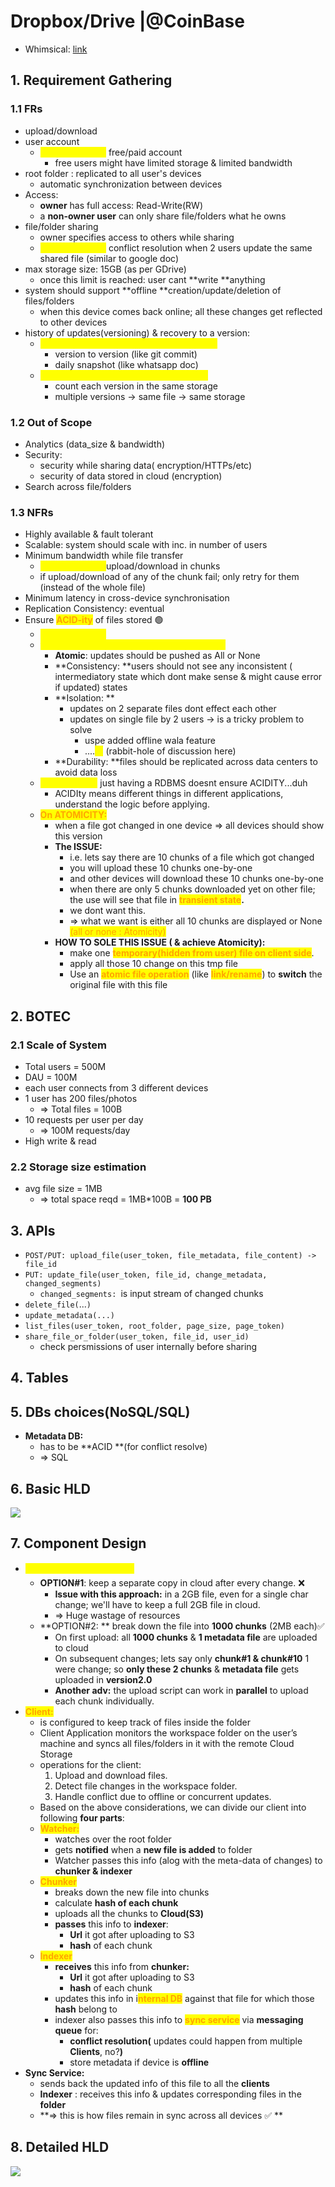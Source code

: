 # Dropbox/Drive |@CoinBase

* Whimsical: [link](https://whimsical.com/dropbox-Pxo3WmfgEvHq4MXhYeme84)

## 1. Requirement Gathering&#x20;

### 1.1 FRs

* upload/download
* user account
  * <mark style="color:yellow;">**->Discuss: **</mark> free/paid account
    * free users might have limited storage & limited bandwidth
* root folder : replicated to all user's devices
  * automatic synchronization between devices
* Access:
  * **owner** has full access: Read-Write(RW)
  * a **non-owner user** can only share file/folders what he owns
* file/folder sharing
  * owner specifies access to others while sharing
  * <mark style="color:yellow;">**->Discuss: **</mark> conflict resolution when 2 users update the same shared file (similar to google doc)
* max storage size: 15GB (as per GDrive)
  * once this limit is reached: user cant **write **anything
* system should support **offline **creation/update/deletion of files/folders
  * when this device comes back online; all these changes get reflected to other devices
* history of updates(versioning) & recovery to a version:
  * <mark style="color:yellow;">**->Several ways to do versioning possible:**</mark>
    * version to version (like git commit)
    * daily snapshot (like whatsapp doc)
  * <mark style="color:yellow;">**->How do determine max\_storage\_size:**</mark>
    * count each version in the same storage
    * multiple versions -> same file -> same storage

### 1.2 Out of Scope

* Analytics (data\_size & bandwidth)
* Security:
  * security while sharing data( encryption/HTTPs/etc)
  * security of data stored in cloud (encryption)
* Search across file/folders

### 1.3 NFRs

* Highly available & fault tolerant
* Scalable: system should scale with inc. in number of users
* Minimum bandwidth while file transfer
  * <mark style="color:yellow;">**->Discuss: **</mark>upload/download in chunks
  * if upload/download of any of the chunk fail; only retry for them (instead of the whole file)
* Minimum latency in cross-device synchronisation
* Replication Consistency: eventual&#x20;
* Ensure <mark style="color:orange;">**ACID-ity**</mark> of files stored 🟢
  * <mark style="color:yellow;">**->Discuss: **</mark>
  * <mark style="color:yellow;">**what does ACID means in case of Dropbox?**</mark>
    * **Atomic**: updates should be pushed as All or None
    * **Consistency: **users should not see any inconsistent ( intermediatory state which dont make sense & might cause error if updated) states
    * **Isolation: **
      * updates on 2 separate files dont effect each other
      * updates on single file by 2 users -> is a tricky problem to solve
        * uspe added offline wala feature&#x20;
        * ....<mark style="color:yellow;">**->**</mark> (rabbit-hole of discussion here)
    * **Durability: **files should be replicated across data centers to avoid data loss
  * <mark style="color:yellow;">**->NOTE: **</mark> just having a RDBMS doesnt ensure ACIDITY...duh
    * ACIDIty means different things in different applications, understand the logic before applying.
  * <mark style="color:orange;">**On ATOMICITY:**</mark>
    * when a file got changed in one device => all devices should show this version
    * **The ISSUE:**
      * i.e. lets say there are 10 chunks of a file which got changed
      * you will upload these 10 chunks one-by-one&#x20;
      * and other devices will download these 10 chunks one-by-one
      * when there are only 5 chunks downloaded yet on other file; the use will see that file in <mark style="color:orange;">**transient state**</mark>**.**
      * we dont want this.
      * \=> what we want is either all 10 chunks are displayed or None <mark style="color:orange;">(all or none : Atomicity)</mark>
    * **HOW TO SOLE THIS ISSUE ( & achieve Atomicity):**
      * make one <mark style="color:orange;">**temporary(hidden from user) file on client side**</mark>.
      * apply all those 10 change on this tmp file
      * Use an <mark style="color:orange;">**atomic file operation**</mark> (like <mark style="color:orange;">**link/rename**</mark>) to **switch** the original file with this file



## 2. BOTEC

### 2.1 Scale of System

* Total users = 500M
* DAU = 100M
* each user connects from 3 different devices
* 1 user has 200 files/photos
  * \=> Total files = 100B
* 10 requests per user per day
  * \=> 100M requests/day
* High write & read

### 2.2 Storage size estimation

* avg file size = 1MB
  * \=> total space reqd = 1MB\*100B = **100 PB**

## 3. APIs

* `POST/PUT: upload_file(user_token, file_metadata, file_content) -> file_id`
* `PUT: update_file(user_token, file_id, change_metadata, changed_segments)`
  * `changed_segments: `is input stream of changed chunks
* `delete_file(`...`)`
* `update_metadata(...)`
* `list_files(user_token, root_folder, page_size, page_token)`
* `share_file_or_folder(user_token, file_id, user_id) `
  * check persmissions of user internally before sharing

## 4. Tables

## 5. DBs choices(NoSQL/SQL)

* **Metadata DB:**
  * has to be \*\*ACID \*\*(for conflict resolve)
  * \=> SQL

## 6. Basic HLD

![](../../.gitbook/assets/screenshot-2021-08-28-at-7.17.52-pm.png)



## 7. Component Design

* <mark style="color:yellow;">**How versioning works?🟢**</mark>
  * **OPTION#1**: keep a separate copy in cloud after every change. ❌
    * **Issue with this approach:** in a 2GB file, even for a single char change; we'll have to keep a full 2GB file in cloud.&#x20;
    * \=> Huge wastage of resources
  * **OPTION#2: ** break down the file into **1000 chunks** (2MB each)✅
    * On first upload: all **1000 chunks**  & **1 metadata file** are uploaded to cloud
    * On subsequent changes; lets say only **chunk#1 & chunk#10** 1 were change; so **only these 2 chunks** & **metadata file** gets uploaded in **version2.0**
    * **Another adv:** the upload script can work in **parallel** to upload each chunk individually.
* <mark style="color:orange;">**Client:**</mark>
  * is configured to keep track of files inside the folder
  * Client Application monitors the workspace folder on the user’s machine and syncs all files/folders in it with the remote Cloud Storage
  * operations for the client:
    1. Upload and download files.
    2. Detect file changes in the workspace folder.
    3. Handle conflict due to offline or concurrent updates.
  * Based on the above considerations, we can divide our client into following **four parts**:
  * <mark style="color:orange;">**Watcher:**</mark>
    * watches over the root folder
    * gets **notified** when a **new file is added** to folder
    * Watcher passes this info (alog with the meta-data of changes) to **chunker & indexer**
  * <mark style="color:orange;">**Chunker**</mark>
    * breaks down the new file into chunks
    * calculate **hash of each chunk**
    * uploads all the chunks to **Cloud(S3)**
    * **passes** this info to **indexer**:
      * **Url** it got after uploading to S3
      * **hash** of each chunk
  * <mark style="color:orange;">**Indexer**</mark>
    * **receives** this info from **chunker:**
      * **Url** it got after uploading to S3
      * **hash** of each chunk
    * updates this info in i<mark style="color:orange;">**nternal DB**</mark> against that file for which those **hash** belong to
    * indexer also passes this info to <mark style="color:orange;">**sync service**</mark> via **messaging queue** for:
      * **conflict resolution(** updates could happen from multiple **Clients**, no?**)**
      * store metadata if device is **offline**
* **Sync Service:**
  * sends back the updated info of this file to all the **clients**
  * **Indexer** : receives this info & updates corresponding files in the **folder**
  * **=> this is how files remain in sync across all devices ✅ **

## 8. Detailed HLD

![](../../.gitbook/assets/screenshot-2021-08-28-at-7.17.59-pm.png)

##

